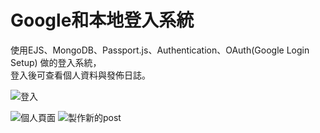 # Google和本地登入系統
使用EJS、MongoDB、Passport.js、Authentication、OAuth(Google Login Setup) 做的登入系統，   
登入後可查看個人資料與發佈日誌。


![登入](https://github.com/EllyLu/GoogleLoginSystem/assets/81409573/23a6372b-0676-4652-abae-dbd8ff146ecb)

![個人頁面](https://github.com/EllyLu/GoogleLoginSystem/assets/81409573/8a7fd5e1-503d-4fee-87a9-b2350c8ee403)
![製作新的post](https://github.com/EllyLu/GoogleLoginSystem/assets/81409573/947f4bf7-d394-4e85-a4bf-bf10250ba46e)
